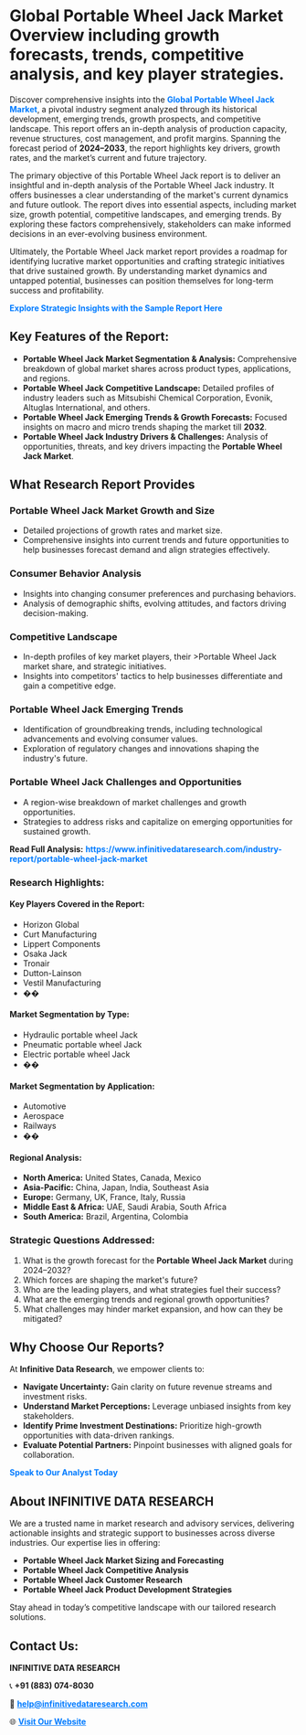 <h1>Global Portable Wheel Jack Market Overview including growth forecasts, trends, competitive analysis, and key player strategies.</h1>
<p>
Discover comprehensive insights into the 
<a href="https://www.infinitivedataresearch.com/industry-report/portable-wheel-jack-market" rel="dofollow" style="color: #007BFF; text-decoration: none;"><strong>Global Portable Wheel Jack Market</strong></a>, a pivotal industry segment analyzed through its historical development, emerging trends, growth prospects, and competitive landscape. This report offers an in-depth analysis of production capacity, revenue structures, cost management, and profit margins. Spanning the forecast period of <strong>2024–2033</strong>, the report highlights key drivers, growth rates, and the market’s current and future trajectory.
</p>
<p>
The primary objective of this Portable Wheel Jack report is to deliver an insightful and in-depth analysis of the Portable Wheel Jack industry. It offers businesses a clear understanding of the market's current dynamics and future outlook. The report dives into essential aspects, including market size, growth potential, competitive landscapes, and emerging trends. By exploring these factors comprehensively, stakeholders can make informed decisions in an ever-evolving business environment.
</p>
<p>
Ultimately, the Portable Wheel Jack market report provides a roadmap for identifying lucrative market opportunities and crafting strategic initiatives that drive sustained growth. By understanding market dynamics and untapped potential, businesses can position themselves for long-term success and profitability.
</p>
<p>
<a href="https://www.infinitivedataresearch.com/request-sample/reportId=109334" style="color: #007BFF; text-decoration: none;"><strong>Explore Strategic Insights with the Sample Report Here</strong></a>
</p>

<h2>Key Features of the Report:</h2>
<ul>
<li><strong>Portable Wheel Jack Market Segmentation & Analysis:</strong> Comprehensive breakdown of global market shares across product types, applications, and regions.</li>
<li><strong>Portable Wheel Jack Competitive Landscape:</strong> Detailed profiles of industry leaders such as Mitsubishi Chemical Corporation, Evonik, Altuglas International, and others.</li>
<li><strong>Portable Wheel Jack Emerging Trends & Growth Forecasts:</strong> Focused insights on macro and micro trends shaping the market till <strong>2032</strong>.</li>
<li><strong>Portable Wheel Jack Industry Drivers & Challenges:</strong> Analysis of opportunities, threats, and key drivers impacting the <strong>Portable Wheel Jack Market</strong>.</li>
</ul>

<h2>What Research Report Provides</h2>
<h3>Portable Wheel Jack Market Growth and Size</h3>
<ul>
<li>Detailed projections of growth rates and market size.</li>
<li>Comprehensive insights into current trends and future opportunities to help businesses forecast demand and align strategies effectively.</li>
</ul>

<h3>Consumer Behavior Analysis</h3>
<ul>
<li>Insights into changing consumer preferences and purchasing behaviors.</li>
<li>Analysis of demographic shifts, evolving attitudes, and factors driving decision-making.</li>
</ul>

<h3>Competitive Landscape</h3>
<ul>
<li>In-depth profiles of key market players, their >Portable Wheel Jack market share, and strategic initiatives.</li>
<li>Insights into competitors' tactics to help businesses differentiate and gain a competitive edge.</li>
</ul>

<h3>Portable Wheel Jack Emerging Trends</h3>
<ul>
<li>Identification of groundbreaking trends, including technological advancements and evolving consumer values.</li>
<li>Exploration of regulatory changes and innovations shaping the industry's future.</li>
</ul>

<h3>Portable Wheel Jack Challenges and Opportunities</h3>
<ul>
<li>A region-wise breakdown of market challenges and growth opportunities.</li>
<li>Strategies to address risks and capitalize on emerging opportunities for sustained growth.</li>
</ul>
<p><strong>Read Full Analysis:</strong> <a href="https://www.infinitivedataresearch.com/industry-report/portable-wheel-jack-market" rel="dofollow" style="color: #007BFF; text-decoration: none;"><strong>https://www.infinitivedataresearch.com/industry-report/portable-wheel-jack-market</strong></a></p>
<h3>Research Highlights:</h3>
<h4>Key Players Covered in the Report:</h4>
<ul><li>Horizon Global</li><li>Curt Manufacturing</li><li>Lippert Components</li><li>Osaka Jack</li><li>Tronair</li><li>Dutton-Lainson</li><li>Vestil Manufacturing</li><li>��</li></ul>
<h4>Market Segmentation by Type:</h4>
<ul><li>Hydraulic portable wheel Jack</li><li>Pneumatic portable wheel Jack</li><li>Electric portable wheel Jack</li><li>��</li></ul>
<h4>Market Segmentation by Application:</h4>
<ul><li>Automotive</li><li>Aerospace</li><li>Railways</li><li>��</li></ul>

<h4>Regional Analysis:</h4>
<ul>
<li><strong>North America:</strong> United States, Canada, Mexico</li>
<li><strong>Asia-Pacific:</strong> China, Japan, India, Southeast Asia</li>
<li><strong>Europe:</strong> Germany, UK, France, Italy, Russia</li>
<li><strong>Middle East & Africa:</strong> UAE, Saudi Arabia, South Africa</li>
<li><strong>South America:</strong> Brazil, Argentina, Colombia</li>
</ul>

<h3>Strategic Questions Addressed:</h3>
<ol>
<li>What is the growth forecast for the <strong>Portable Wheel Jack Market</strong> during 2024–2032?</li>
<li>Which forces are shaping the market's future?</li>
<li>Who are the leading players, and what strategies fuel their success?</li>
<li>What are the emerging trends and regional growth opportunities?</li>
<li>What challenges may hinder market expansion, and how can they be mitigated?</li>
</ol>

<h2>Why Choose Our Reports?</h2>
<p>At <strong>Infinitive Data Research</strong>, we empower clients to:</p>
<ul>
<li><strong>Navigate Uncertainty:</strong> Gain clarity on future revenue streams and investment risks.</li>
<li><strong>Understand Market Perceptions:</strong> Leverage unbiased insights from key stakeholders.</li>
<li><strong>Identify Prime Investment Destinations:</strong> Prioritize high-growth opportunities with data-driven rankings.</li>
<li><strong>Evaluate Potential Partners:</strong> Pinpoint businesses with aligned goals for collaboration.</li>
</ul>
<p><a href="https://www.infinitivedataresearch.com/industry-report/portable-wheel-jack-market" rel="dofollow" style="color: #007BFF; text-decoration: none;"><strong>Speak to Our Analyst Today</strong></a></p>

<h2>About INFINITIVE DATA RESEARCH</h2>
<p>We are a trusted name in market research and advisory services, delivering actionable insights and strategic support to businesses across diverse industries. Our expertise lies in offering:</p>
<ul>
<li><strong>Portable Wheel Jack Market Sizing and Forecasting</strong></li>
<li><strong>Portable Wheel Jack Competitive Analysis</strong></li>
<li><strong>Portable Wheel Jack Customer Research</strong></li>
<li><strong>Portable Wheel Jack Product Development Strategies</strong></li>
</ul>
<p>Stay ahead in today’s competitive landscape with our tailored research solutions.</p>

<h2>Contact Us:</h2>
<p><strong>INFINITIVE DATA RESEARCH</strong></p>
<p>📞 <strong>+91 (883) 074-8030</strong></p>
<p>📧 <strong><a href="mailto:help@infinitivedataresearch.com" style="color: #007BFF;">help@infinitivedataresearch.com</a></strong></p>
<p>🌐 <strong><a href="https://www.infinitivedataresearch.com" rel="dofollow" style="color: #007BFF;">Visit Our Website</a></strong></p>
